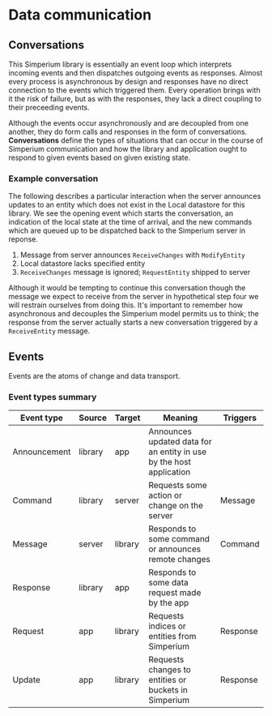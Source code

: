 # Data communication

## Conversations

This Simperium library is essentially an event loop which interprets 
incoming events and then dispatches outgoing events as responses.
Almost every process is asynchronous by design and responses have no 
direct connection to the events which triggered them.
Every operation brings with it the risk of failure, but as with the
responses, they lack a direct coupling to their preceeding events.

Although the events occur asynchronously and are decoupled from one
another, they do form calls and responses in the form of conversations.
**Conversations** define the types of situations that can occur in the
course of Simperium communication and how the library and application
ought to respond to given events based on given existing state.

### Example conversation

The following describes a particular interaction when the server
announces updates to an entity which does not exist in the Local
datastore for this library.
We see the opening event which starts the conversation, an indication
of the local state at the time of arrival, and the new commands which
are queued up to be dispatched back to the Simperium server in reponse.

 1. Message from server announces `ReceiveChanges` with `ModifyEntity`
 2. Local datastore lacks specified entity
 3. `ReceiveChanges` message is ignored; `RequestEntity` shipped to server

Although it would be tempting to continue this conversation though the
message we expect to receive from the server in hypothetical step four
we will restrain ourselves from doing this.
It's important to remember how asynchronous and decouples the Simperium
model permits us to think; the response from the server actually starts
a new conversation triggered by a `ReceiveEntity` message.

## Events

Events are the atoms of change and data transport.

### Event types summary

| Event type | Source | Target | Meaning | Triggers |
|------------|--------|--------|---------|----------|
| Announcement | library | app | Announces updated data for an entity in use by the host application | |
| Command | library | server | Requests some action or change on the server | Message |
| Message | server | library | Responds to some command or announces remote changes | Command |
| Response | library | app | Responds to some data request made by the app | |
| Request | app | library | Requests indices or entities from Simperium | Response |
| Update | app | library | Requests changes to entities or buckets in Simperium | Response |
